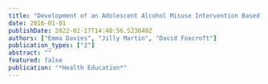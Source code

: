```yaml
---
title: "Development of an Adolescent Alcohol Misuse Intervention Based on the Prototype Willingness Model: A Delphi Study"
date: 2016-01-01
publishDate: 2022-02-17T14:48:56.523640Z
authors: ["Emma Davies", "Jilly Martin", "David Foxcroft"]
publication_types: ["2"]
abstract: ""
featured: false
publication: "*Health Education*"
---
```


